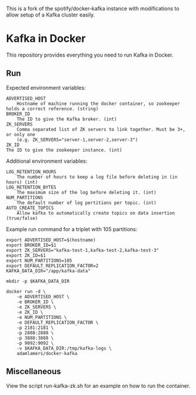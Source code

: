 This is a fork of the spotify/docker-kafka instance with modifications to allow
setup of a Kafka cluster easily.


Kafka in Docker
===

This repository provides everything you need to run Kafka in Docker.

Run
---

Expected environment variables:
 
    ADVERTISED_HOST
        Hostname of machine running the docker container, so zookeeper holds a correct reference. (string)
    BROKER_ID
        The ID to give the Kafka broker. (int)
    ZK_SERVERS
        Comma separated list of ZK servers to link together. Must be 3+, or only one
        (e.g. ZK_SERVERS="server-1,server-2,server-3")
    ZK_ID
	The ID to give the zookeeper instance. (int)

Additional environment variables:

    LOG_RETENTION_HOURS
        The number of hours to keep a log file before deleting in (in hours) (int)
    LOG_RETENTION_BYTES
        The maximum size of the log before deleting it. (int)
    NUM_PARTITIONS
        The default number of log pertitions per topic. (int)
    AUTO_CREATE_TOPICS
        Allow kafka to automatically create topics on data insertion (true/false)


Example run command for a triplet with 105 partitions:


	export ADVERTISED_HOST=$(hostname)
	export BROKER_ID=$1
	export ZK_SERVERS="kafka-test-1,kafka-test-2,kafka-test-3"
	export ZK_ID=$1
	export NUM_PARTITIONS=105
	export DEFAULT_REPLICATION_FACTOR=2
	KAFKA_DATA_DIR="/app/kafka-data"

	mkdir -p $KAFKA_DATA_DIR

	docker run -d \
		-e ADVERTISED_HOST \
		-e BROKER_ID \
		-e ZK_SERVERS \
		-e ZK_ID \
		-e NUM_PARTITIONS \
		-e DEFAULT_REPLICATION_FACTOR \
		-p 2181:2181 \
		-p 2888:2888 \
		-p 3888:3888 \
		-p 9092:9092 \
		-v $KAFKA_DATA_DIR:/tmp/kafka-logs \
		adamlamers/docker-kafka


Miscellaneous
---

View the script run-kafka-zk.sh for an example on how to run the container.
